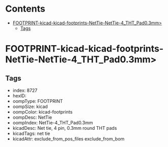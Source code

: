 



Contents
========

* [FOOTPRINT-kicad-kicad-footprints-NetTie-NetTie-4_THT_Pad0.3mm>](#footprint-kicad-kicad-footprints-nettie-nettie-4_tht_pad03mm)
	* [Tags](#tags)

# FOOTPRINT-kicad-kicad-footprints-NetTie-NetTie-4_THT_Pad0.3mm>

## Tags

- index: 8727
- hexID: 
- oompType: FOOTPRINT
- oompSize: kicad
- oompColor: kicad-footprints
- oompDesc: NetTie
- oompIndex: NetTie-4_THT_Pad0.3mm
- kicadDesc: Net tie, 4 pin, 0.3mm round THT pads
- kicadTags: net tie
- kicadAttr: exclude_from_pos_files exclude_from_bom
